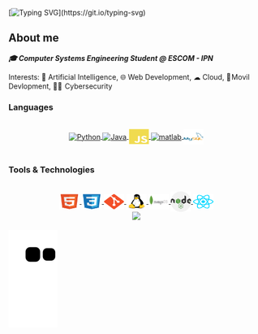 

[![Typing SVG](https://readme-typing-svg.demolab.com?font=Fira+Code&size=40&duration=3000&pause=100&center=true&multiline=true&width=800&height=200&lines=Hello+there!;I%C2%B4m+Leonel+-+Software+Developer;WELCOME!)](https://git.io/typing-svg)

<!--
[![Typing SVG](https://readme-typing-svg.demolab.com?font=Fira+Code&size=40&duration=3000&pause=100&color=38F7C2&center=true&multiline=true&width=800&height=200&lines=Hello+there!;I%C2%B4m+Leonel+-+Software+Developer;WELCOME!)](https://git.io/typing-svg)
-->


<div>
  <h2> About me  </h2>

  
  <p align="left"><i><b>
  🎓 Computer Systems Engineering Student @ ESCOM - IPN<br>

  </i></b></p>

  <p>Interests: 🤖 Artificial Intelligence, 🌐 Web Development, ☁ Cloud, 📲 Movil Devlopment, 🧑‍💻  Cybersecurity
  </p>


</div>


<h3> Languages </h3>
<div align="center" valign="top"><br>
  <a href="https://www.python.org/" target="_blank" rel="noreferrer">
    <img align="center" alt="Python" height="30" width="40" src="https://cdn.jsdelivr.net/gh/devicons/devicon/icons/python/python-original.svg">
  </a>

  <a href="https://dev.java/" target="_blank" rel="noreferrer">
    <img align="center" alt="Java" width="45" height="35" src="https://www.vectorlogo.zone/logos/java/java-icon.svg" />
  </a>

  <a href="https://www.javascript.com/" target="_blank" rel="noreferrer">
    <img align="center" alt="JavaScript" height="30" width="40" src="https://raw.githubusercontent.com/devicons/devicon/master/icons/javascript/javascript-plain.svg">
  </a>

  <a href="https://www.mathworks.com/" target="_blank" rel="noreferrer">
    <img align="center" src="https://upload.wikimedia.org/wikipedia/commons/thumb/1/18/ISO_C%2B%2B_Logo.svg/200px-ISO_C%2B%2B_Logo.svg.png" alt="matlab" width="40" height="30" /> 
  </a> 
  
  <a href="https://www.mysql.com/" target="_blank" rel="noreferrer"> 
    <img align="center"src="https://raw.githubusercontent.com/devicons/devicon/master/icons/mysql/mysql-original-wordmark.svg" alt="mysql" width="40" height="30"/> 
  </a>

  

  </div><br>

  <h3> Tools & Technologies</h3>
  <div align="center" valign="top"><br>  

  <a href="https://www.w3.org/html/" target="_blank" rel="noreferrer">
    <img align="center" alt="HTML" height="30" width="40" src="https://raw.githubusercontent.com/devicons/devicon/master/icons/html5/html5-original.svg">
  </a>
  <a href="https://www.w3schools.com/css/" target="_blank" rel="noreferrer">
    <img align="center" alt="CSS" height="30" width="40" src="https://raw.githubusercontent.com/devicons/devicon/master/icons/css3/css3-original.svg">
  </a>
 
  <a href="https://git-scm.com/" target="_blank" rel="noreferrer">
    <img align="center" alt="Git" height="30" width="40" src="https://raw.githubusercontent.com/devicons/devicon/master/icons/git/git-original.svg">
  </a>

  <a href="https://www.linuxfoundation.org/" target="_blank" rel="noreferrer">
    <img align="center" alt="linux" height="30" width="40" src="https://raw.githubusercontent.com/devicons/devicon/master/icons/linux/linux-original.svg">
  </a>

  <a href="https://www.mongodb.com/es" target="_blank" rel="noreferrer">
    <img align="center" alt="MongoDB" width="40" height="30" src="./src/img/mongodb-ar21.svg" />

  <a href="https://nodejs.org/en/about" target="_blank" rel="noreferrer">
    <img align="center" alt="Nodejs" width="40" height="40" src="./src/img/nodejs.png" />
  </a>

  <a href="https://es.react.dev/" target="_blank" rel="noreferrer"> 
    <img align="center"src="./src/img/reactjs-icon.svg" alt="react.js" width="40" height="30"/> 
  </a><br>

  <!--
  ![](https://img.shields.io/badge/OS-Linux-informational?style=flat&logo=linux&logoColor=white&color=blue)

  ![](https://img.shields.io/badge/Code-Python-informational?style=flat&logo=python&logoColor=white&color=blue)

  ![](https://img.shields.io/badge/Code-JavaScript-informational?style=flat&logo=javascript&logoColor=white&color=blue)

  ![](https://img.shields.io/badge/Code-Java-informational?style=flat&color=blue)
  
  ![](https://img.shields.io/badge/Code-C-informational?style=flat&logo=c&logoColor=white&color=blue)

  ![](https://img.shields.io/badge/Code-C++-informational?style=flat&logo=c++&logoColor=white&color=blue)

  ![](https://img.shields.io/badge/Code-HTML5-informational?style=flat&logo=html5&logoColor=white&color=blue)

  ![](https://img.shields.io/badge/Code-CSS-informational?style=flat&logo=css3&logoColor=white&color=blue)

  ![](https://img.shields.io/badge/Tools-Git-informational?style=flat&logo=git&logoColor=white&color=blue)

  ![](https://img.shields.io/badge/Tools-NodeJs-informational?style=flat&logo=node.js&logoColor=white&color=blue)

  ![](https://img.shields.io/badge/Tools-Neo4j-informational?style=flat&logo=neo4j&logoColor=white&color=blue)

  ![](https://img.shields.io/badge/Tools-MongoDB-informational?style=flat&logo=mongodb&logoColor=white&color=blue)

  ![](https://img.shields.io/badge/Tools-React.js-informational?style=flat&logo=react&logoColor=white&color=blue)

  ![](https://img.shields.io/badge/Code-MySQL-informational?style=flat&logo=mysql&logoColor=white&color=blue)
  -->


  <div align ="center">
    <a href="https://github.com/Lioghost">
      <img height="150em" src="https://github-readme-stats.vercel.app/api/top-langs/?username=Lioghost&theme=dark&hide_border=false&&layout=compact"/>
    </a>
  </div>

</div><br>



<img src="https://raw.githubusercontent.com/Lioghost/Lioghost/output/github-contribution-grid-snake.svg" />
